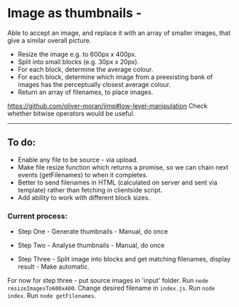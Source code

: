 # Image as thumbnails -
Able to accept an image, and replace it with an array of smaller images, that give a similar overall picture.

- Resize the image e.g. to 600px x 400px.
- Split into small blocks (e.g. 30px x 20px).
- For each block, determine the average colour.
- For each block, determine which image from a preexisting bank of images has the perceptually closest average colour.
- Return an array of filenames, to place images.

https://github.com/oliver-moran/jimp#low-level-manipulation
Check whether bitwise operators would be useful.



---

## To do: 
- Enable any file to be source - via upload.
- Make file resize function which returns a promise, so we can chain next events (getFilenames) to when it completes.
- Better to send filenames in HTML (calculated on server and sent via template) rather than fetching in clientside script.
- Add ability to work with different block sizes.


### Current process:
- Step One - Generate thumbnails - Manual, do once
- Step Two - Analyse thumbnails - Manual, do once

- Step Three - Split image into blocks and get matching filenames, display result - Make automatic.

For now for step three - put source images in 'input' folder. Run `node resizeImagesTo600x400`. Change desired filename in `index.js`. Run `node index`. Run `node getFilenames`.